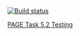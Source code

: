 [![Build status](https://ci.appveyor.com/api/projects/status/ed5iy591pud59w6d?svg=true)](https://ci.appveyor.com/project/DiRover/ahj-homework-forms-5-2)




[PAGE Task 5.2 Testing](https://dirover.github.io/ahj-homework-testing-4/)